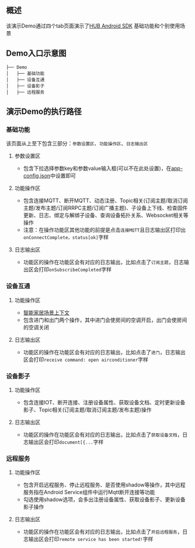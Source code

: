 ## 概述

该演示Demo通过四个tab页面演示了[HUB Android SDK](https://github.com/tencentyun/iot-device-java/tree/master/hub/hub-device-android) 基础功能和个别使用场景
## Demo入口示意图
```
├── Demo
│   ├── 基础功能
│   ├── 设备互通
│   ├── 设备影子
│   ├── 远程服务
```

## 演示Demo的执行路径
### 基础功能
该页面从上至下包含三部分：`参数设置区`、`功能操作区`、`日志输出区`
1. 参数设置区
    * 包含下拉选择参数key和参数value输入框(可以不在此处设置)，在[app-config.json](https://github.com/tencentyun/iot-device-java/blob/master/hub/hub-android-demo/app-config.json)中设置即可
2. 功能操作区
    * 包含连接MQTT、断开MQTT、动态注册、Topic相关(订阅主题/取消订阅主题/发布主题/订阅RRPC主题/订阅广播主题)、子设备上下线、检查固件更新、日志、绑定与解绑子设备、查询设备拓扑关系、Websocket相关等操作
    * 注意：在操作功能区其他功能的前提是点击`连接MQTT`且日志输出区打印出`onConnectComplete，status[ok]`字样

3. 日志输出区
    * 功能区的操作在功能区会有对应的日志输出，比如点击了`订阅主题`，日志输出区会打印`onSubscribeCompleted`字样

### 设备互通
1. 功能操作区
    * [智能家居场景上下文](https://cloud.tencent.com/document/product/634/11913)
    * 包含进门和出门两个操作，其中进门会使房间的空调开启，出门会使房间的空调关闭

2. 日志输出区
    * 功能区的操作在功能区会有对应的日志输出，比如点击了`进门`，日志输出区会打印`receive command: open airconditioner`字样

### 设备影子
1. 功能操作区
    * 包含连接IOT、断开连接、注册设备属性、获取设备文档、定时更新设备影子、Topic相关(订阅主题/取消订阅主题/发布主题)操作

2. 日志输出区
    * 功能区的操作在功能区会有对应的日志输出，比如点击了`获取设备文档`，日志输出区会打印`document[{...`字样


### 远程服务
1. 功能操作区
    * 包含开启远程服务、停止远程服务、是否使用shadow等操作，其中远程服务指在Android Service组件中运行Mqtt断开连接等功能
    * 勾选使用shadow选项，会多出注册设备属性、获取设备影子、更新设备影子操作

2. 日志输出区
    * 功能区的操作在功能区会有对应的日志输出，比如点击了`开启远程服务`，日志输出区会打印`remote service has been started!`字样
